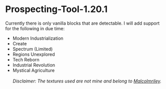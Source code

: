 # Prospecting-Tool-1.20.1

<p>Currently there is only vanilla blocks that are detectable. I will add support for the following in due time:</p>
<ul>
<li>Modern Industrialization</li>
<li>Create</li>
<li>Spectrum (Limited)</li>
<li>Regions Unexplored</li>
<li>Tech Reborn</li>
<li>Industrial Revolution</li>
<li>Mystical Agriculture</li>
<br/>
<i>Disclaimer: The textures used are not mine and belong to <a href="https://github.com/malcolmriley/unused-textures">Malcolmriley<a>.</i>
